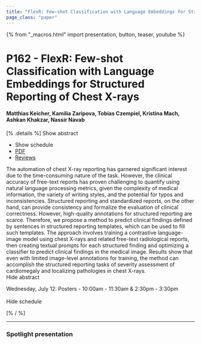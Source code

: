 ```yaml
---
title: "FlexR: Few-shot Classification with Language Embeddings for Structured Reporting of Chest X-rays"
page_class: "paper"
---
```


{% from "_macros.html" import presentation, button, teaser, youtube %}

# P162 - FlexR: Few-shot Classification with Language Embeddings for Structured Reporting of Chest X-rays

#### Matthias Keicher, Kamilia Zaripova, Tobias Czempiel, Kristina Mach, Ashkan Khakzar, Nassir Navab

[% .details %]
<a class="toggle_visibility" data-selector=".abstract" data-level="3">Show abstract</a>
- <a class="toggle_visibility" data-selector=".schedule" data-level="3">Show schedule</a>
- <a href="https://openreview.net/pdf?id=wiN5LQThnIV">PDF</a>
- <a href="https://openreview.net/forum?id=wiN5LQThnIV">Reviews</a>

<p>
    <span class="abstract">
        The automation of chest X-ray reporting has garnered significant interest due to the time-consuming nature of the task. However, the clinical accuracy of free-text reports has proven challenging to quantify using natural language processing metrics, given the complexity of medical information, the variety of writing styles, and the potential for typos and inconsistencies. Structured reporting and standardized reports, on the other hand, can provide consistency and formalize the evaluation of clinical correctness. However, high-quality annotations for structured reporting are scarce. Therefore, we propose a method to predict clinical findings defined by sentences in structured reporting templates, which can be used to fill such templates. The approach involves training a contrastive language-image model using chest X-rays and related free-text radiological reports, then creating textual prompts for each structured finding and optimizing a classifier to predict clinical findings in the medical image. Results show that even with limited image-level annotations for training, the method can accomplish the structured reporting tasks of severity assessment of cardiomegaly and localizing pathologies in chest X-rays.
        <br>
        <span class="actions"><a class="toggle_visibility" data-level="2">Hide abstract</a></span>
    </span>
</p>

<p>
    <span class="schedule">
        Wednesday, July 12: Posters - 10:00am - 11:30am & 2:30pm - 3:30pm<br>
        <br>
        <span class="actions"><a class="toggle_visibility" data-level="2">Hide schedule</a></span>
    </span>
</p>
[% / %]

---


### Spotlight presentation
